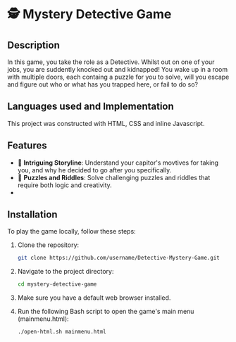 # 🕵️ Mystery Detective Game

## Description
In this game, you take the role as a Detective. Whilst out on one of your jobs, you are suddently knocked out and kidnapped! You wake up in a room with multiple doors, each containg a puzzle for you to solve, will you escape and 
figure out who or what has you trapped here, or fail to do so?

## Languages used and Implementation
This project was constructed with HTML, CSS and inline Javascript. 

## Features
- 📝 **Intriguing Storyline**: Understand your capitor's movtives for taking you, and why he decided to go after you specifically.
- 🧠 **Puzzles and Riddles**: Solve challenging puzzles and riddles that require both logic and creativity.
- 
## Installation
To play the game locally, follow these steps:

1. Clone the repository:
    ```bash
    git clone https://github.com/username/Detective-Mystery-Game.git
    ```

2. Navigate to the project directory:
    ```bash
    cd mystery-detective-game
    ```

3. Make sure you have a default web browser installed.

4. Run the following Bash script to open the game's main menu (mainmenu.html):
    ```bash
    ./open-html.sh mainmenu.html
    ```
